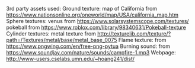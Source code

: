 3rd party assets used:
Ground texture: map of California from https://www.nationsonline.org/oneworld/map/USA/california_map.htm
Sphere textures: venus from https://www.solarsystemscope.com/textures/
                 pokeball from https://www.roblox.com/library/98340631/Pokeball-texture
Cylinder textures: metal texture from http://texturelib.com/texture/?path=/Textures/metal/base/metal_base_0075
Flame texture: from https://www.pngwing.com/en/free-png-pytua
Burning sound: from https://www.soundjay.com/nature/sounds/campfire-1.mp3
Webpage: http://www-users.cselabs.umn.edu/~hoang241/dist/ 